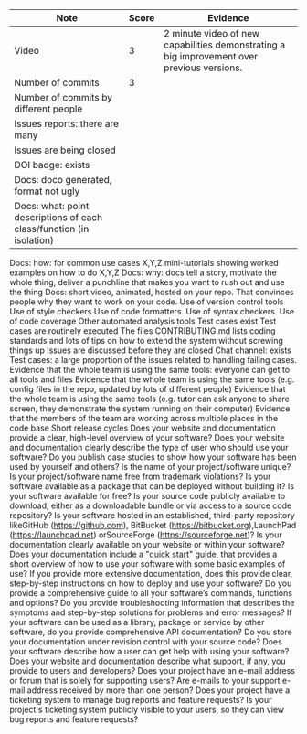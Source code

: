 | Note     | Score    |Evidence        |
| -------- | -------- | -------- |
| Video | 3| 2 minute video of new capabilities demonstrating a big improvement over previous versions.|
|Number of commits| 3| 
|Number of commits by different people|
|Issues reports: there are many|
|Issues are being closed|
|DOI badge: exists|
|Docs: doco generated, format not ugly|
|Docs: what: point descriptions of each class/function (in isolation)|
Docs: how: for common use cases X,Y,Z mini-tutorials showing worked examples on how to do X,Y,Z
Docs: why: docs tell a story, motivate the whole thing, deliver a punchline that makes you want to rush out and use the thing
Docs: short video, animated, hosted on your repo. That convinces people why they want to work on your code.
Use of version control tools
Use of style checkers
Use of code formatters.
Use of syntax checkers.
Use of code coverage
Other automated analysis tools
Test cases exist
Test cases are routinely executed
The files CONTRIBUTING.md lists coding standards and lots of tips on how to extend the system without screwing things up
Issues are discussed before they are closed
Chat channel: exists
Test cases: a large proportion of the issues related to handling failing cases.
Evidence that the whole team is using the same tools: everyone can get to all tools and files
Evidence that the whole team is using the same tools (e.g. config files in the repo, updated by lots of different people)
Evidence that the whole team is using the same tools (e.g. tutor can ask anyone to share screen, they demonstrate the system running on their computer)
Evidence that the members of the team are working across multiple places in the code base
Short release cycles
Does your website and documentation provide a clear, high-level overview of your software?
Does your website and documentation clearly describe the type of user who should use your software?
Do you publish case studies to show how your software has been used by yourself and others?
Is the name of your project/software unique?
Is your project/software name free from trademark violations?
Is your software available as a package that can be deployed without building it?
Is your software available for free?
Is your source code publicly available to download, either as a downloadable bundle or via access to a source code repository?
Is your software hosted in an established, third-party repository likeGitHub (https://github.com), BitBucket (https://bitbucket.org),LaunchPad (https://launchpad.net) orSourceForge (https://sourceforge.net)?
Is your documentation clearly available on your website or within your software?
Does your documentation include a "quick start" guide, that provides a short overview of how to use your software with some basic examples of use?
If you provide more extensive documentation, does this provide clear, step-by-step instructions on how to deploy and use your software?
Do you provide a comprehensive guide to all your software’s commands, functions and options?
Do you provide troubleshooting information that describes the symptoms and step-by-step solutions for problems and error messages?
If your software can be used as a library, package or service by other software, do you provide comprehensive API documentation?
Do you store your documentation under revision control with your source code?
Does your software describe how a user can get help with using your software?
Does your website and documentation describe what support, if any, you provide to users and developers?
Does your project have an e-mail address or forum that is solely for supporting users?
Are e-mails to your support e-mail address received by more than one person?
Does your project have a ticketing system to manage bug reports and feature requests?
Is your project's ticketing system publicly visible to your users, so they can view bug reports and feature requests?
